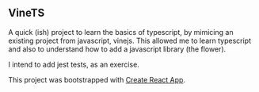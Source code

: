 ## VineTS

A quick (ish) project to learn the basics of typescript, by mimicing an existing project from javascript, vinejs.  This allowed me to learn typescript and also to understand how to add a javascript library (the flower).

I intend to add jest tests, as an exercise.

This project was bootstrapped with [Create React App](https://github.com/facebook/create-react-app).

